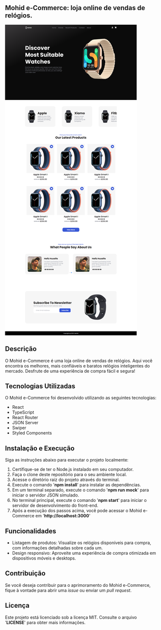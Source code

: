 ## **Mohid e-Commerce**: loja online de vendas de relógios.

![Design preview from Mohid Ecommerce](./src/assets/images/template.png)

## **Descrição**
O Mohid e-Commerce é uma loja online de vendas de relógios. Aqui você encontra os melhores, mais confiáveis e baratos relógios inteligentes do mercado. Desfrute de uma experiência de compra fácil e segura!

## **Tecnologias Utilizadas**
O Mohid e-Commerce foi desenvolvido utilizando as seguintes tecnologias:

* React
* TypeScript
* React Router
* JSON Server
* Swiper
* Styled Components

## **Instalação e Execução**
Siga as instruções abaixo para executar o projeto localmente:

1. Certifique-se de ter o Node.js instalado em seu computador.
2. Faça o clone deste repositório para o seu ambiente local.
3. Acesse o diretório raiz do projeto através do terminal.
4. Execute o comando '__npm install__' para instalar as dependências.
5. Em um terminal separado, execute o comando '__npm run mock__' para iniciar o servidor JSON simulado.
6. No terminal principal, execute o comando '__npm start__' para iniciar o servidor de desenvolvimento do front-end.
7. Após a execução dos passos acima, você pode acessar o Mohid e-Commerce em '__http://localhost:3000__'

## **Funcionalidades**
* Listagem de produtos: Visualize os relógios disponíveis para compra, com informações detalhadas sobre cada um.
* Design responsivo: Aproveite uma experiência de compra otimizada em dispositivos móveis e desktops.

## **Contribuição**
Se você deseja contribuir para o aprimoramento do Mohid e-Commerce, fique à vontade para abrir uma *issue* ou enviar um *pull request*.

## **Licença**
Este projeto está licenciado sob a licença MIT. Consulte o arquivo '__LICENSE__' para obter mais informações.
